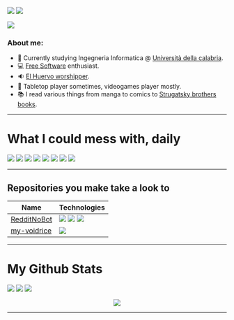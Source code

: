 
![](https://readme-typing-svg.demolab.com?font=Josefin+Sans&duration=6000&pause=200&color=1300F7&multiline=true&width=450&height=75&lines=Welcome+to+my+Github+profile+page;I'm+Matteo+Orlando+%7C+@teor0)
![](https://github-stats-alpha.vercel.app/api?username=teor0&cc=00000&tc=8c1eff&ic=fff&bc=ff2975)

[![](https://img.shields.io/badge/-GMAIL-c14438?style=flat&logo=Gmail&logoColor=white)](mailto:orlandomatteo38@gmail.com "Contact me")


### About me:
- :book: Currently studying Ingegneria Informatica @ [Università della calabria](https://www.unical.it).
- :computer: [Free Software](https://www.fsf.org/) enthusiast.
- :sound: [El Huervo worshipper](https://open.spotify.com/artist/2gG1LfmQPkHZNptgVpYlpr).
- :game_die: Tabletop player sometimes, videogames player mostly.
- :books: I read various things from manga to comics to [Strugatsky brothers books](https://en.wikipedia.org/wiki/Arkady_and_Boris_Strugatsky).

---
# What I could mess with, daily
![](https://readme-components.vercel.app/api?component=logo&logo=Linux&fill=f9c600)
![](https://readme-components.vercel.app/api?component=logo&logo=vim&fill=green)
![](https://readme-components.vercel.app/api?component=logo&logo=Java&fill=ff8007)
![](https://readme-components.vercel.app/api?component=logo&logo=C&fill=50a7f4)
![](https://readme-components.vercel.app/api?component=logo&logo=Python&fill=0a2a5e)
![](https://readme-components.vercel.app/api?component=logo&logo=Github&fill=000000)
![](https://img.shields.io/badge/bash-%23121011.svg?style=for-the-badge&logo=gnu-bash&logoColor=white)
![](https://img.shields.io/badge/Obsidian-%23483699.svg?style=for-the-badge&logo=obsidian&logoColor=white)

---
## Repositories you make take a look to
| Name                                                          | Technologies                                                                                                                                                                                                                   |
| ------------------------------------------------------------- | ------------------------------------------------------------------------------------------------------------------------------------------------------------------------------------------------------------------------------ |
| [RedditNoBot](https://github.com/teor0/RedditNoBot) | ![](https://img.shields.io/badge/API-red?style=flat-square&logo=youtube) ![](https://img.shields.io/badge/API-orange?style=flat-square&logo=reddit) ![](https://img.shields.io/badge/API-purple?style=flat-square&logo=twitch) |
| [my-voidrice](https://github.com/teor0/my-voidrice)           | ![](https://img.shields.io/github/downloads/teor0/my-voidrice/total?logoColor=%C3%AC) |


---
# My Github Stats

![](http://github-profile-summary-cards.vercel.app/api/cards/profile-details?username=teor0&theme=github_dark)
![](http://github-profile-summary-cards.vercel.app/api/cards/repos-per-language?username=teor0&theme=github_dark)
![](http://github-profile-summary-cards.vercel.app/api/cards/most-commit-language?username=teor0&theme=github_dark)

<div align="center">
<p></p>
<img src="https://profile-counter.glitch.me/teor0/count.svg" align="center">
</div>

---
